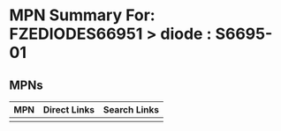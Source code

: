 



# MPN Summary For: FZEDIODES66951 > diode : S6695-01

## MPNs
  

|MPN|Direct Links|Search Links|
| :--- | :--- | :--- |
||||
